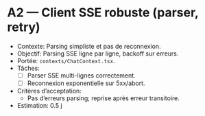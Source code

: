 # A2 — Client SSE robuste (parser, retry)

- Contexte: Parsing simpliste et pas de reconnexion.
- Objectif: Parsing SSE ligne par ligne, backoff sur erreurs.
- Portée: `contexts/ChatContext.tsx`.
- Tâches:
  - [ ] Parser SSE multi-lignes correctement.
  - [ ] Reconnexion exponentielle sur 5xx/abort.
- Critères d’acceptation:
  - Pas d’erreurs parsing; reprise après erreur transitoire.
- Estimation: 0.5 j
